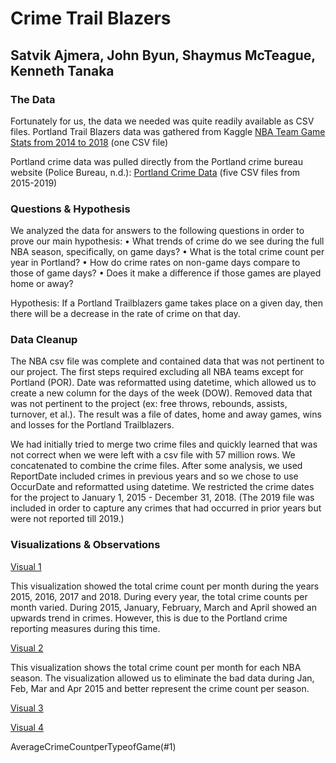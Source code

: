 # Crime Trail Blazers
## Satvik Ajmera, John Byun, Shaymus McTeague, Kenneth Tanaka

### The Data
Fortunately for us, the data we needed was quite readily available as CSV files. Portland Trail
Blazers data was gathered from Kaggle [NBA Team Game Stats from 2014 to 2018](https://www.kaggle.com/ionaskel/nba-games-stats-from-2014-to-2018) (one CSV file)

Portland crime data was pulled directly from the Portland crime bureau website (Police Bureau, n.d.):
[Portland Crime Data](https://www.portlandoregon.gov/police/71978) (five CSV files from 2015-2019)

### Questions & Hypothesis
We analyzed the data for answers to the following questions in order to prove our main
hypothesis:
• What trends of crime do we see during the full NBA season, specifically, on game days?
• What is the total crime count per year in Portland?
• How do crime rates on non-game days compare to those of game days?
• Does it make a difference if those games are played home or away?


Hypothesis: If a Portland Trailblazers game takes place on a given day, then there will be a decrease in the rate of crime on that day.


### Data Cleanup

The NBA csv file was complete and contained data that was not pertinent to our project. The first steps required excluding all NBA teams except for Portland (POR). 
Date was reformatted using datetime, which allowed us to create a new column for the days of the week (DOW). Removed data that was not pertinent to the project (ex: free throws, rebounds, assists, turnover, et al.). The result was a file of dates, home and away games, wins and losses for the Portland Trailblazers.

We had initially tried to merge two crime files and quickly learned that was not correct when we were left with a csv file with 57 million rows. We concatenated to combine the crime files. After some analysis, we used ReportDate included crimes in previous years and so we chose to use OccurDate and reformatted using datetime. We restricted the crime dates for the project to January 1, 2015 - December 31, 2018. (The 2019 file was included in order to capture any crimes that had occurred in prior years but were not reported till 2019.)


### Visualizations & Observations
[Visual 1](Output/TotCrimeCountForEachYear-2.png)

This visualization showed the total crime count per month during the years 2015, 2016, 2017 and 2018. During every year, the total crime counts per month varied. During 2015, January, February, March and April showed an upwards trend in crimes. However, this is due to the Portland crime reporting measures during this time.

[Visual 2](Output/TotCrimeCountForEachYearfor3NBAseasons-3.png)

This visualization shows the total crime count per month for each NBA season. The visualization allowed us to eliminate the bad data during Jan, Feb, Mar and Apr 2015 and better represent the crime count per season.

[Visual 3](Output/AverageCrimeCountperTypeofGame-1.png)


[Visual 4](Output/AverageCrimeCountperDayoftheWeek-4.png)



AverageCrimeCountperTypeofGame(#1)